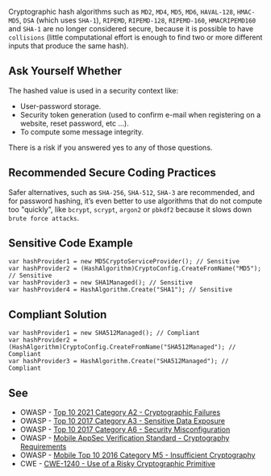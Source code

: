 Cryptographic hash algorithms such as `MD2`, `MD4`, `MD5`, `MD6`, `HAVAL-128`,
`HMAC-MD5`, `DSA` (which uses `SHA-1`), `RIPEMD`, `RIPEMD-128`, `RIPEMD-160`,
`HMACRIPEMD160` and `SHA-1` are no longer considered secure, because it is possible to have `collisions` (little
computational effort is enough to find two or more different inputs that produce the same hash).

## Ask Yourself Whether

The hashed value is used in a security context like:

-   User-password storage.
-   Security token generation (used to confirm e-mail when registering on a website, reset password, etc …​).
-   To compute some message integrity.

There is a risk if you answered yes to any of those questions.

## Recommended Secure Coding Practices

Safer alternatives, such as `SHA-256`, `SHA-512`, `SHA-3` are recommended, and for password hashing, it’s even
better to use algorithms that do not compute too "quickly", like `bcrypt`, `scrypt`, `argon2` or `pbkdf2`
because it slows down `brute force attacks`.

## Sensitive Code Example

    var hashProvider1 = new MD5CryptoServiceProvider(); // Sensitive
    var hashProvider2 = (HashAlgorithm)CryptoConfig.CreateFromName("MD5"); // Sensitive
    var hashProvider3 = new SHA1Managed(); // Sensitive
    var hashProvider4 = HashAlgorithm.Create("SHA1"); // Sensitive

## Compliant Solution

    var hashProvider1 = new SHA512Managed(); // Compliant
    var hashProvider2 = (HashAlgorithm)CryptoConfig.CreateFromName("SHA512Managed"); // Compliant
    var hashProvider3 = HashAlgorithm.Create("SHA512Managed"); // Compliant

## See

-   OWASP - [Top 10 2021 Category A2 - Cryptographic Failures](https://owasp.org/Top10/A02_2021-Cryptographic_Failures/)
-   OWASP - [Top 10 2017 Category A3 - Sensitive Data
  Exposure](https://owasp.org/www-project-top-ten/2017/A3_2017-Sensitive_Data_Exposure)
-   OWASP - [Top 10 2017 Category A6 - Security
  Misconfiguration](https://owasp.org/www-project-top-ten/2017/A6_2017-Security_Misconfiguration)
-   OWASP - [Mobile AppSec
  Verification Standard - Cryptography Requirements](https://mobile-security.gitbook.io/masvs/security-requirements/0x08-v3-cryptography_verification_requirements)
-   OWASP - [Mobile Top 10 2016 Category M5 -
  Insufficient Cryptography](https://owasp.org/www-project-mobile-top-10/2016-risks/m5-insufficient-cryptography)
-   CWE - [CWE-1240 - Use of a Risky Cryptographic Primitive](https://cwe.mitre.org/data/definitions/1240)